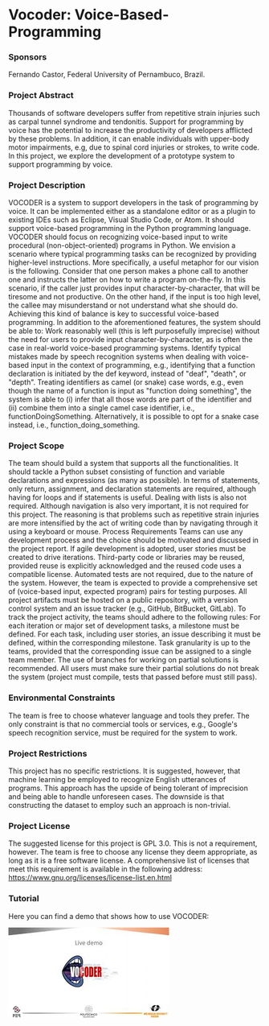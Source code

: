 # Vocoder: Voice-Based-Programming

### Sponsors 
Fernando Castor, Federal University of Pernambuco, Brazil.

### Project Abstract
Thousands of software developers suffer from repetitive strain injuries such as carpal tunnel syndrome and tendonitis. Support for programming by voice has the potential to increase the productivity of developers afflicted by these problems. In addition, it can enable individuals with upper-body motor impairments, e.g, due to spinal cord injuries or strokes, to write code. In this project, we explore the development of a prototype system to support programming by voice.
 
### Project Description		
VOCODER is a system to support developers in the task of programming by voice. It can be implemented either as a standalone editor or as a plugin to existing IDEs such as Eclipse, Visual Studio Code, or Atom. It should support voice-based programming in the Python programming language. VOCODER should focus on recognizing voice-based input to write procedural (non-object-oriented) programs in Python. 
We envision a scenario where typical programming tasks can be recognized by providing higher-level instructions. More specifically, a useful metaphor for our vision is the following. Consider that one person makes a phone call to another one and instructs the latter on how to write a program on-the-fly. In this scenario, if the caller just provides input character-by-character, that will be tiresome and not productive. On the other hand, if the input is too high level, the callee may misunderstand or not understand what she should do. Achieving this kind of balance is key to successful voice-based programming.
In addition to the aforementioned features, the system should be able to: 
Work reasonably well (this is left purposefully imprecise) without the need for users to provide input character-by-character, as is often the case in real-world voice-based programming systems. 
Identify typical mistakes made by speech recognition systems when dealing with voice-based input in the context of programming, e.g., identifying that a function declaration is initiated by the def keyword, instead of "deaf", "death", or "depth".
Treating identifiers as camel (or snake) case words, e.g., even though the name of a function is input as "function doing something", the system is able to (i) infer that all those words are part of the identifier and (ii) combine them into a single camel case identifier, i.e., functionDoingSomething. Alternatively, it is possible to opt for a snake case instead, i.e., function_doing_something.

### Project Scope
The team should build a system that supports all the functionalities. It should tackle a Python subset consisting of function and variable declarations and expressions (as many as possible). In terms of statements, only return, assignment, and declaration statements are required, although having for loops and if statements is useful. Dealing with lists is also not required. Although navigation is also very important, it is not required for this project. The reasoning is that problems such as repetitive strain injuries are more intensified by the act of writing code than by navigating through it using a keyboard or mouse.
Process Requirements
Teams can use any development process and the choice should be motivated and discussed in the project report. If agile development is adopted, user stories must be created to drive iterations. Third-party code or libraries may be reused, provided reuse is explicitly acknowledged and the reused code uses a compatible license.
Automated tests are not required, due to the nature of the system. However, the team is expected to provide a comprehensive set of (voice-based input, expected program) pairs for testing purposes. 
All project artifacts must be hosted on a public repository, with a version control system and an issue tracker (e.g., GitHub, BitBucket, GitLab). To track the project activity, the teams should adhere to the following rules:
For each iteration or major set of development tasks, a milestone must be defined.
For each task, including user stories, an issue describing it must be defined, within the corresponding milestone.
Task granularity is up to the teams, provided that the corresponding issue can be assigned to a single team member.
The use of branches for working on partial solutions is recommended.
All users must make sure their partial solutions do not break the system (project must compile, tests that passed before must still pass).

### Environmental Constraints
The team is free to choose whatever language and tools they prefer. The only constraint is that no commercial tools or services, e.g., Google's speech recognition service, must be required for the system to work. 

### Project Restrictions
This project has no specific restrictions. It is suggested, however, that machine learning be employed to recognize English utterances of programs. This approach has the upside of being tolerant of imprecision and being able to handle unforeseen cases. The downside is that constructing the dataset to employ such an approach is non-trivial.

### Project License
The suggested license for this project is GPL 3.0. This is not a requirement, however. The team is free to choose any license they deem appropriate, as long as it is a free software license. A comprehensive list of licenses that meet this requirement is available in the following address: https://www.gnu.org/licenses/license-list.en.html  

### Tutorial
Here you can find a demo that shows how to use VOCODER:

[![Tutorial](https://raw.githubusercontent.com/FrancescoAmorosini/Voice-Based-Programming/main/vocoder/style/tutorial.jpg)](https://www.youtube.com/watch?v=VJDOLsqvzjY) 
